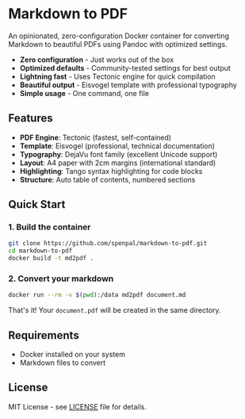 # Markdown to PDF

An opinionated, zero-configuration Docker container for converting Markdown to beautiful PDFs using Pandoc with optimized settings.

- **Zero configuration** - Just works out of the box
- **Optimized defaults** - Community-tested settings for best output
- **Lightning fast** - Uses Tectonic engine for quick compilation
- **Beautiful output** - Eisvogel template with professional typography
- **Simple usage** - One command, one file

## Features

- **PDF Engine**: Tectonic (fastest, self-contained)
- **Template**: Eisvogel (professional, technical documentation)
- **Typography**: DejaVu font family (excellent Unicode support)
- **Layout**: A4 paper with 2cm margins (international standard)
- **Highlighting**: Tango syntax highlighting for code blocks
- **Structure**: Auto table of contents, numbered sections

## Quick Start

### 1. Build the container

```bash
git clone https://github.com/spenpal/markdown-to-pdf.git
cd markdown-to-pdf
docker build -t md2pdf .
```

### 2. Convert your markdown

```bash
docker run --rm -v $(pwd):/data md2pdf document.md
```

That's it! Your `document.pdf` will be created in the same directory.

## Requirements

- Docker installed on your system
- Markdown files to convert

## License

MIT License - see [LICENSE](LICENSE) file for details.
